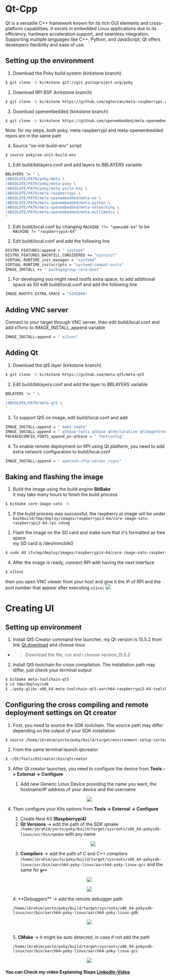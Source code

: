 # Qt-Cpp
Qt is a versatile C++ framework known for its rich GUI elements and cross-platform capabilities. It excels in embedded Linux applications due to its efficiency, hardware acceleration support, and seamless integration. Supporting multiple languages like C++, Python, and JavaScript, Qt offers developers flexibility and ease of use.

## Setting up the environment 

1. Download the Poky build system (kirkstone branch)  
```bash
$ git clone -b kirkstone git://git.yoctoproject.org/poky
``` 
2. Download RPI BSP (kirkstone branch) 
```bash
$ git clone -b kirkstone https://github.com/agherzan/meta-raspberrypi.git 
``` 
3. Download openembedded (kirkstone branch)
```bash
$ git clone -b kirkstone https://github.com/openembedded/meta-openembedded.git
```
Note: for my steps, both poky, meta-raspberrypi and meta-openembedded repos are in the same path   
  
4. Source “oe-init-build-env” script 
```bash
$ source poky/oe-init-build-env 
```
1. Edit build/bblayers.conf and add layers to BBLAYERS variable  
```bash
BBLAYERS ?= " \
/ABSOLUTE/PATH/poky/meta \
/ABSOLUTE/PATH/poky/meta-poky \
/ABSOLUTE/PATH/poky/meta-yocto-bsp \
/ABSOLUTE/PATH/meta-raspberrypi \
/ABSOLUTE/PATH/meta-openembedded/meta-oe \
/ABSOLUTE/PATH/meta-openembedded/meta-python \
/ABSOLUTE/PATH/meta-openembedded/meta-networking \
/ABSOLUTE/PATH/meta-openembedded/meta-multimedia \
"
```  
1. Edit build/local.conf by changing ```MACHINE ??= "qemux86-64"``` to be ```MACHINE ?= "raspberrypi4-64"```  

2. Edit build/local.conf and add the following line  
```bash
DISTRO_FEATURES:append = " systemd"
DISTRO_FEATURES_BACKFILL_CONSIDERED += "sysvinit"
VIRTUAL-RUNTIME_init_manager = "systemd"
VIRTUAL-RUNTIME_initscripts = "systemd-compat-units"
IMAGE_INSTALL += " packagegroup-core-boot"
```   
1. For developing you might need rootfs extra space, to add additional space as 5G edit build/local.conf and add the following line 
```bash
IMAGE_ROOTFS_EXTRA_SPACE = "5242880"
```

<a name="addingVNC"></a>
## Adding VNC server

Connect to your target through VNC server, then edit build/local.conf and add x11vnc to  IMAGE_INSTALL_append variable  
```bash
IMAGE_INSTALL:append = " x11vnc"
```  

<a name="addingQt"></a>
## Adding Qt 

1. Download the qt5 layer (kirkstone branch)  
```bash
$ git clone -b kirkstone https://github.com/meta-qt5/meta-qt5
``` 
2. Edit build/bblayers.conf and add the layer to BBLAYERS variable  
```bash
BBLAYERS ?= " \
....
/ABSOLUTE/PATH/meta-qt5 \
"
``` 
3.  To support Qt5 on image, edit build/local.conf and add
``` bash
IMAGE_INSTALL:append = " make cmake"
IMAGE_INSTALL:append = " qtbase-tools qtbase qtdeclarative qtimageformats qtmultimedia qtquickcontrols2 qtquickcontrols qtbase-plugins cinematicexperience liberation-fonts"
PACKAGECONFIG_FONTS_append_pn-qtbase = " fontconfig"
```  
4. To enable remote deployment on RPI using Qt platform, you need to add extra network configuration to build/local.conf  
```bash
IMAGE_INSTALL:append = " openssh-sftp-server rsync"
```  
## Baking and flashing the image 

1. Build the image using the build engine **BitBake**  
It may take many hours to finish the build process
```bash
$ bitbake core-image-sato -k
```  
 
1. If the build process was successful, the raspberry pi image will be under ```bashbuild/tmp/deploy/images/raspberrypi3-64/core-image-sato-raspberrypi3-64.rpi-sdimg```   

2. Flash the image on the SD card and make sure that it's formatted as free space  
my SD card is /dev/mmcblk0  
```bash
$ sudo dd if=tmp/deploy/images/raspberrypi4-64/core-image-sato-raspberrypi4-64.rpi-sdimg of=/dev/mmcblk0 status=progress conv=fsync bs=4M
```
4. After the image is ready, connect RPI with having the next interface 
```bash
$ x11vnc
```
then you open VNC viewer from your host and give it the IP of RPI and the port number that appear after executing ```x11vnc```
![](https://taotaodiy-yocto.readthedocs.io/en/latest/_images/runqemu003.png)

# Creating UI  

<a name="settingEnv"></a>
## Setting up environment

1. Install Qt5 Creator command line launcher, my Qt version is 15.5.2 from link [Qt.download](https://www.qt.io/download-qt-installer-oss) and choose linux
 - >Download the file, run and i choose version_15.5.2
2. Install Qt5 toolchain for cross compilation. The installation path may differ, just check your terminal output  
```bash
$ bitbake meta-toolchain-qt5  
$ cd tmp/deploy/sdk
$ ./poky-glibc-x86_64-meta-toolchain-qt5-aarch64-raspberrypi3-64-toolchain-3.0.2.sh 
```   

<a name="qtCreatorDeploy"></a>
## Configuring the cross compiling and remote deployment settings on Qt creator

1. First, you need to source the SDK toolchain. The source path may differ depending on the output of your SDK installation  
```bash
$ source /home/ibrahim/yocto/poky/build/target/environment-setup-cortexa72-poky-linux 
```  
2. From the same terminal launch qtcreator 
```bash
$ ~/Qt/Tools/QtCreator/bin/qtcreator 
```  
3. After Qt creator launches, you need to configure the device from **Tools -> External -> Configure**  
	1. Add new Generic Linux Device providing the name you want, the hostname/IP address of your device and the username   
	<p align="center">
  	<img  src="https://i.imgur.com/U5HwLPX.png">
	</p>
4. Then configure your Kits options from **Tools -> External -> Configure** 
	1. Create New Kit **(Raspberrypi4)**
    2. **Qt Versions** -> add the path of the SDK qmake  `/home/ibrahim/yocto/poky/build/target/sysroots/x86_64-pokysdk-linux/usr/bin/qmake` with any name  
		<p align="center">
  		<img  src="https://i.imgur.com/BMMMl8M.png">
		</p>
	3. **Compilers** -> add the path of C and C++ compilers `/home/ibrahim/yocto/poky/build/target/sysroots/x86_64-pokysdk-linux/usr/bin/aarch64-poky-linux/aarch64-poky-linux-gcc`  and the same for **``g++``**
     <p align="center">
  		<img  src="https://i.imgur.com/oNhyXP7.png">
		</p> 
		<p align="center">
  		<img  src="https://i.imgur.com/RL5xHXc.png">
		</p>  
    4. **Debuggers** -> add the remote debugger path
   
    `/home/ibrahim/yocto/poky/build/target/sysroots/x86_64-pokysdk-linux/usr/bin/aarch64-poky-linux/aarch64-poky-linux-gdb`   
		<p align="center">
  		<img  src="https://i.imgur.com/kIXAuul.png">
		</p>  
	5. **CMake** -> it might be auto detected, in case if not add the path 
   

   `
   /home/ibrahim/yocto/poky/build/target/sysroots/x86_64-pokysdk-linux/usr/bin/aarch64-poky-linux/aarch64-poky-linux-gcc
   `  

	<p align="center">
	<img  src="https://i.imgur.com/sZNYUnX.png">
	</p>  

#### You can Check my video Explaining Steps [LinkedIn-Video](https://www.linkedin.com/posts/ibrahim-esam-235921170_qt-raspberrypi-yoctoproject-activity-7194033326112837633-CVGJ?utm_source=share&utm_medium=member_desktop)
